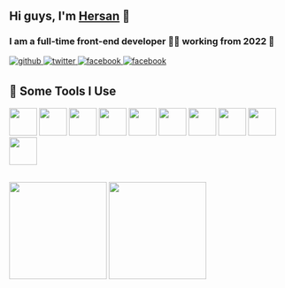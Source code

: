 ## Hi guys, I'm [Hersan](https://github.com/HersanKuang/HersanKuang) 👋
### <div align="left">I am a full-time front-end developer 👨‍💻 working from 2022 🚀</div>

<div align="left">
  <a href="https://github.com/HersanKuang" target="_blank">
    <img src=https://img.shields.io/badge/github-%2324292e.svg?&style=for-the-badge&logo=github&logoColor=white alt=github style="margin-bottom: 5px;" />
  </a>
  <a href="https://twitter.com/Kuanghexian" target="_blank">
    <img src=https://img.shields.io/badge/twitter-%2300acee.svg?&style=for-the-badge&logo=twitter&logoColor=white alt=twitter style="margin-bottom: 5px;" />
  </a>
  <a href="https://www.facebook.com/hersanfackbook" target="_blank">
    <img src=https://img.shields.io/badge/facebook-%232E87FB.svg?&style=for-the-badge&logo=facebook&logoColor=white alt=facebook style="margin-bottom: 5px;" />
  </a>
  <a href="https://hersan.cn/WeChat/WeChat_HersanKuang.jpg" target="_blank">
    <img src=https://img.shields.io/badge/WeChat-07C160?style=for-the-badge&logo=wechat&logoColor=white alt=facebook style="margin-bottom: 5px;" />
  </a>
</div>
<!-- <br/>

<div align="left">
  <strong>My </strong><img align="center" src="https://profile-counter.glitch.me/HersanKuang/count.svg" /><strong> visitor</strong>
</div> -->

## :dart: Some Tools I Use
<p align="left">
  <img src="https://cdn.jsdelivr.net/gh/devicons/devicon/icons/vuejs/vuejs-original.svg" height="50"/>
  <img src="https://cdn.jsdelivr.net/gh/devicons/devicon/icons/react/react-original.svg" height="50"/>
  <img src="https://cdn.jsdelivr.net/gh/devicons/devicon/icons/typescript/typescript-original.svg" height="50"/>
  <img src="https://cdn.jsdelivr.net/gh/devicons/devicon/icons/nodejs/nodejs-original.svg" height="50"/>
  <img src="https://cdn.jsdelivr.net/gh/devicons/devicon/icons/nuxtjs/nuxtjs-original.svg" height="50"/>
  <img src="https://cdn.jsdelivr.net/gh/devicons/devicon/icons/java/java-original.svg" height="50"/>
  <img src="https://cdn.jsdelivr.net/gh/devicons/devicon/icons/mysql/mysql-original.svg" height="50"/>
  <img src="https://cdn.jsdelivr.net/gh/devicons/devicon/icons/linux/linux-original.svg" height="50"/>
  <img src="https://cdn.jsdelivr.net/gh/devicons/devicon/icons/git/git-original.svg" height="50"/>
  <img src="https://cdn.jsdelivr.net/gh/devicons/devicon/icons/bash/bash-original.svg" height="50"/>
</p>
<br/>  

<img height="176px" align="center" src="https://stats4github.vercel.app/api?username=HersanKuang&show_icons=true&theme=tokyonight" />
<img height="176px" align="center" src="https://stats4github.vercel.app/api/top-langs/?username=HersanKuang&layout=compact&line_height=21&text_color=000&icon_color=000&bg_color=0,ea6161,ffc64d,fffc4d,52fa5a&theme=graywhite" />
<br/>
